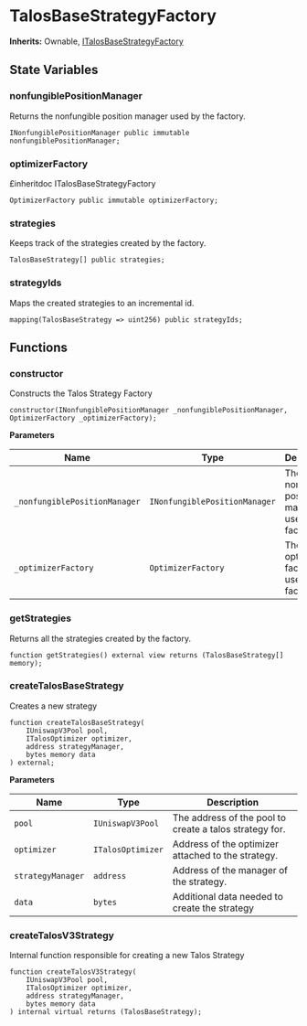 # TalosBaseStrategyFactory

**Inherits:**
Ownable, [ITalosBaseStrategyFactory](/talos/interfaces/ITalosBaseStrategyFactory.sol/interface.ITalosBaseStrategyFactory.md)


## State Variables
### nonfungiblePositionManager
Returns the nonfungible position manager used by the factory.


```solidity
INonfungiblePositionManager public immutable nonfungiblePositionManager;
```


### optimizerFactory
£inheritdoc ITalosBaseStrategyFactory


```solidity
OptimizerFactory public immutable optimizerFactory;
```


### strategies
Keeps track of the strategies created by the factory.


```solidity
TalosBaseStrategy[] public strategies;
```


### strategyIds
Maps the created strategies to an incremental id.


```solidity
mapping(TalosBaseStrategy => uint256) public strategyIds;
```


## Functions
### constructor

Constructs the Talos Strategy Factory


```solidity
constructor(INonfungiblePositionManager _nonfungiblePositionManager, OptimizerFactory _optimizerFactory);
```
**Parameters**

|Name|Type|Description|
|----|----|-----------|
|`_nonfungiblePositionManager`|`INonfungiblePositionManager`|The nonfungible position manager used by the factory.|
|`_optimizerFactory`|`OptimizerFactory`|The optimizer factory used by the factory.|


### getStrategies

Returns all the strategies created by the factory.


```solidity
function getStrategies() external view returns (TalosBaseStrategy[] memory);
```

### createTalosBaseStrategy

Creates a new strategy


```solidity
function createTalosBaseStrategy(
    IUniswapV3Pool pool,
    ITalosOptimizer optimizer,
    address strategyManager,
    bytes memory data
) external;
```
**Parameters**

|Name|Type|Description|
|----|----|-----------|
|`pool`|`IUniswapV3Pool`|The address of the pool to create a talos strategy for.|
|`optimizer`|`ITalosOptimizer`|Address of the optimizer attached to the strategy.|
|`strategyManager`|`address`|Address of the manager of the strategy.|
|`data`|`bytes`|Additional data needed to create the strategy|


### createTalosV3Strategy

Internal function responsible for creating a new Talos Strategy


```solidity
function createTalosV3Strategy(
    IUniswapV3Pool pool,
    ITalosOptimizer optimizer,
    address strategyManager,
    bytes memory data
) internal virtual returns (TalosBaseStrategy);
```

